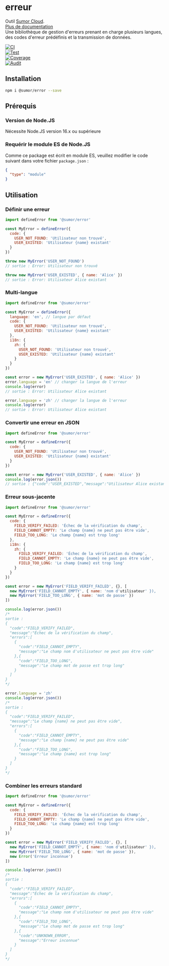 # erreur

Outil [Sumor Cloud](https://sumor.cloud).  
[Plus de documentation](https://sumor.cloud/error)  
Une bibliothèque de gestion d'erreurs prenant en charge plusieurs langues, des codes d'erreur prédéfinis et la transmission de données.

[![CI](https://github.com/sumor-cloud/error/actions/workflows/ci.yml/badge.svg)](https://github.com/sumor-cloud/error/actions/workflows/ci.yml)  
[![Test](https://github.com/sumor-cloud/error/actions/workflows/ut.yml/badge.svg)](https://github.com/sumor-cloud/error/actions/workflows/ut.yml)  
[![Coverage](https://github.com/sumor-cloud/error/actions/workflows/coverage.yml/badge.svg)](https://github.com/sumor-cloud/error/actions/workflows/coverage.yml)  
[![Audit](https://github.com/sumor-cloud/error/actions/workflows/audit.yml/badge.svg)](https://github.com/sumor-cloud/error/actions/workflows/audit.yml)

## Installation

```bash
npm i @sumor/error --save
```

## Prérequis

### Version de Node.JS

Nécessite Node.JS version 16.x ou supérieure

### Requérir le module ES de Node.JS

Comme ce package est écrit en module ES, veuillez modifier le code suivant dans votre fichier `package.json` :

```json
{
  "type": "module"
}
```

## Utilisation

### Définir une erreur

```js
import defineError from '@sumor/error'

const MyError = defineError({
  code: {
    USER_NOT_FOUND: 'Utilisateur non trouvé',
    USER_EXISTED: 'Utilisateur {name} existant'
  }
})

throw new MyError('USER_NOT_FOUND')
// sortie : Error: Utilisateur non trouvé

throw new MyError('USER_EXISTED', { name: 'Alice' })
// sortie : Error: Utilisateur Alice existant
```

### Multi-langue

```js
import defineError from '@sumor/error'

const MyError = defineError({
  language: 'en', // langue par défaut
  code: {
    USER_NOT_FOUND: 'Utilisateur non trouvé',
    USER_EXISTED: 'Utilisateur {name} existant'
  },
  i18n: {
    zh: {
      USER_NOT_FOUND: 'Utilisateur non trouvé',
      USER_EXISTED: 'Utilisateur {name} existant'
    }
  }
})

const error = new MyError('USER_EXISTED', { name: 'Alice' })
error.language = 'en' // changer la langue de l'erreur
console.log(error)
// sortie : Error: Utilisateur Alice existant

error.language = 'zh' // changer la langue de l'erreur
console.log(error)
// sortie : Error: Utilisateur Alice existant
```

### Convertir une erreur en JSON

```js
import defineError from '@sumor/error'

const MyError = defineError({
  code: {
    USER_NOT_FOUND: 'Utilisateur non trouvé',
    USER_EXISTED: 'Utilisateur {name} existant'
  }
})

const error = new MyError('USER_EXISTED', { name: 'Alice' })
console.log(error.json())
// sortie : {"code":"USER_EXISTED","message":"Utilisateur Alice existant"}
```

### Erreur sous-jacente

```js
import defineError from '@sumor/error'

const MyError = defineError({
  code: {
    FIELD_VERIFY_FAILED: 'Échec de la vérification du champ',
    FIELD_CANNOT_EMPTY: 'Le champ {name} ne peut pas être vide',
    FIELD_TOO_LONG: 'Le champ {name} est trop long'
  },
  i18n: {
    zh: {
      FIELD_VERIFY_FAILED: 'Échec de la vérification du champ',
      FIELD_CANNOT_EMPTY: 'Le champ {name} ne peut pas être vide',
      FIELD_TOO_LONG: 'Le champ {name} est trop long'
    }
  }
})

const error = new MyError('FIELD_VERIFY_FAILED', {}, [
  new MyError('FIELD_CANNOT_EMPTY', { name: 'nom d'utilisateur' }),
  new MyError('FIELD_TOO_LONG', { name: 'mot de passe' })
])

console.log(error.json())
/*
sortie :
{
  "code":"FIELD_VERIFY_FAILED",
  "message":"Échec de la vérification du champ",
  "errors":[
    {
      "code":"FIELD_CANNOT_EMPTY",
      "message":"Le champ nom d'utilisateur ne peut pas être vide"
    },{
      "code":"FIELD_TOO_LONG",
      "message":"Le champ mot de passe est trop long"
    }
  ]
}
*/

error.language = 'zh'
console.log(error.json())
/*
sortie :
{
  "code":"FIELD_VERIFY_FAILED",
  "message":"Le champ {name} ne peut pas être vide",
  "errors":[
    {
      "code":"FIELD_CANNOT_EMPTY",
      "message":"Le champ {name} ne peut pas être vide"
    },{
      "code":"FIELD_TOO_LONG",
      "message":"Le champ {name} est trop long"
    }
  ]
}
*/
```

### Combiner les erreurs standard

```js
import defineError from '@sumor/error'

const MyError = defineError({
  code: {
    FIELD_VERIFY_FAILED: 'Échec de la vérification du champ',
    FIELD_CANNOT_EMPTY: 'Le champ {name} ne peut pas être vide',
    FIELD_TOO_LONG: 'Le champ {name} est trop long'
  }
})

const error = new MyError('FIELD_VERIFY_FAILED', {}, [
  new MyError('FIELD_CANNOT_EMPTY', { name: 'nom d'utilisateur' }),
  new MyError('FIELD_TOO_LONG', { name: 'mot de passe' }),
  new Error('Erreur inconnue')
])

console.log(error.json())
/*
sortie :
{
  "code":"FIELD_VERIFY_FAILED",
  "message":"Échec de la vérification du champ",
  "errors":[
    {
      "code":"FIELD_CANNOT_EMPTY",
      "message":"Le champ nom d'utilisateur ne peut pas être vide"
    },{
      "code":"FIELD_TOO_LONG",
      "message":"Le champ mot de passe est trop long"
    },{
      "code":"UNKNOWN_ERROR",
      "message":"Erreur inconnue"
    }
  ]
}
*/
```
